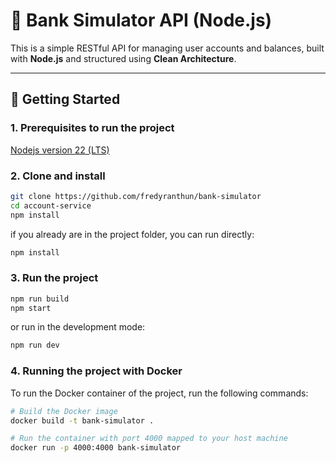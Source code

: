 # 🏦 Bank Simulator API (Node.js)

This is a simple RESTful API for managing user accounts and balances, built with **Node.js** and structured using **Clean Architecture**.

---

## 🚀 Getting Started

### 1. Prerequisites to run the project

[Nodejs version 22 (LTS)](https://nodejs.org/pt/download)

### 2. Clone and install

```bash
git clone https://github.com/fredyranthun/bank-simulator
cd account-service
npm install
```

if you already are in the project folder, you can run directly:

```bash
npm install
```

### 3. Run the project

```bash
npm run build
npm start
```

or run in the development mode:

```bash
npm run dev
```

### 4. Running the project with Docker

To run the Docker container of the project, run the following commands:

```bash
# Build the Docker image
docker build -t bank-simulator .

# Run the container with port 4000 mapped to your host machine
docker run -p 4000:4000 bank-simulator
```
